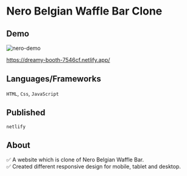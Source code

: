 # Nero Belgian Waffle Bar Clone

## Demo

![nero-demo](https://user-images.githubusercontent.com/88401910/147530359-f8e0fb19-c09a-42fe-9012-26a780306369.jpg)

https://dreamy-booth-7546cf.netlify.app/

## Languages/Frameworks

`HTML`, `Css`, `JavaScript`

## Published

`netlify`

## About

:white_check_mark: A website which is clone of  Nero Belgian Waffle Bar.  
:white_check_mark: Created different responsive design for mobile, tablet and desktop.  


